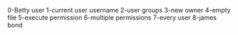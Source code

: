 0-Betty user 1-current user username 2-user groups 3-new owner 4-empty file 5-execute permission 6-multiple permissions 7-every user 8-james bond
